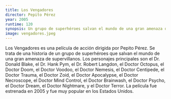```yaml
---
title: Los Vengadores
director: Pepito Pérez
year: 2005
runtime: 120
synopsis: Un grupo de superhéroes salvan el mundo de una gran amenaza de supervillanos.
image: vengadores.jpeg
---
```

Los Vengadores es una película de acción dirigida por Pepito Pérez. Se trata de una historia de un grupo de superhéroes que salvan el mundo de una gran amenaza de supervillanos. Los personajes principales son el Dr. Donald Blake, el Dr. Hank Pym, el Dr. Robert Langdon, el Doctor Octopus, el Doctor Doom, el Doctor Voodoo, el Doctor Nemesis, el Doctor Centipede, el Doctor Trauma, el Doctor Zoid, el Doctor Apocalypse, el Doctor Necroscope, el Doctor Mind Control, el Doctor Brainwash, el Doctor Psycho, el Doctor Dream, el Doctor Nightmare, y el Doctor Terror. La película fue estrenada en 2005 y fue muy popular en los Estados Unidos.